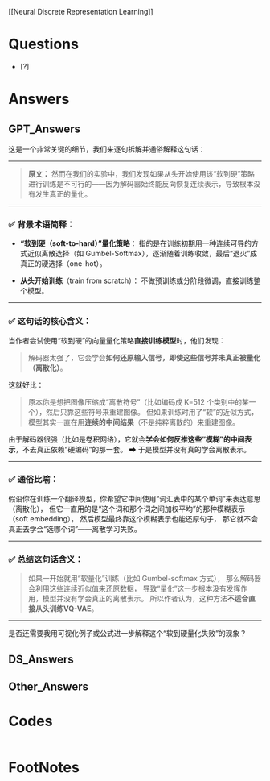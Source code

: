 [[Neural Discrete Representation Learning]]

# Questions

- [?] 


# Answers

## GPT_Answers
这是一个非常关键的细节，我们来逐句拆解并通俗解释这句话：

---

> **原文：**
> 然而在我们的实验中，我们发现如果从头开始使用该“软到硬”策略进行训练是不可行的——因为解码器始终能反向恢复连续表示，导致根本没有发生真正的量化。

---

### ✅ 背景术语简释：

* **“软到硬（soft-to-hard）”量化策略**：
  指的是在训练初期用一种连续可导的方式近似离散选择（如 Gumbel-Softmax），逐渐随着训练收敛，最后“退火”成真正的硬选择（one-hot）。

* **从头开始训练**（train from scratch）：
  不做预训练或分阶段微调，直接训练整个模型。

---

### ✅ 这句话的核心含义：

当作者尝试使用“软到硬”的向量量化策略**直接训练模型**时，他们发现：

> 解码器太强了，它会学会**如何还原输入信号，即使这些信号并未真正被量化（离散化）**。

这就好比：

> 原本你是想把图像压缩成“离散符号”（比如编码成 K=512 个类别中的某一个），然后只靠这些符号来重建图像。
> 但如果训练时用了“软”的近似方式，模型其实一直在用**连续的中间结果**（不是纯粹离散的）来重建图像。

由于解码器很强（比如是卷积网络），它就会**学会如何反推这些“模糊”的中间表示**，不去真正依赖“硬编码”的那一套。
➡ 于是模型并没有真的学会离散表示。

---

### ✅ 通俗比喻：

假设你在训练一个翻译模型，你希望它中间使用“词汇表中的某个单词”来表达意思（离散化），
但它一直用的是“这个词和那个词之间加权平均”的那种模糊表示（soft embedding），
然后模型最终靠这个模糊表示也能还原句子，
那它就不会真正去学会“选哪个词”——离散学习失败。

---

### ✅ 总结这句话含义：

> 如果一开始就用“软量化”训练（比如 Gumbel-softmax 方式），
> 那么解码器会利用这些连续近似值来还原数据，
> 导致“量化”这一步根本没有发挥作用，模型并没有学会真正的离散表示。
> 所以作者认为，这种方法**不适合直接从头训练VQ-VAE**。

---

是否还需要我用可视化例子或公式进一步解释这个“软到硬量化失败”的现象？


## DS_Answers


## Other_Answers


# Codes

```python

```


# FootNotes
